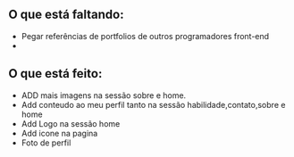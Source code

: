 ## O que está faltando:

- Pegar referências de portfolios de outros programadores front-end
-  

## O que está feito:
- ADD mais imagens na sessão sobre e home.
- Add conteudo ao meu perfil tanto na sessão habilidade,contato,sobre e home
- Add Logo na sessão home
- Add icone  na pagina
- Foto de perfil